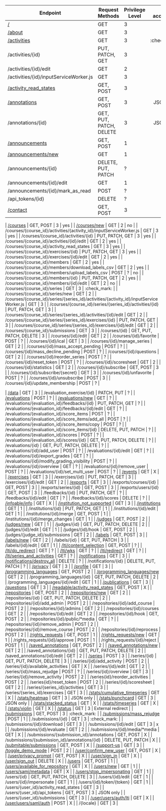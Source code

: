 <!-- <div style="display: flex;"><img src="./red_square.svg" alt="Zeus" style="margin-right: 5px"/> <img src="./orange_square.svg" alt="Staff" style="margin-right: 5px"/> <img src="./green_square.svg" alt="Student" style="margin-right: 5px"/></div> -->

| Endpoint                                                                                     | Request Methods         | Privilege Level |  API accessible   |
|----------------------------------------------------------------------------------------------|-------------------------|-----------------|:-----------------:|
| [/](https://dodona.be/)                                                                      | GET                     | 3               |                   |
| [/about](https://dodona.be/about)                                                            | GET                     | 3               |                   |
| [/activities](https://dodona.be/about)                                                       | GET                     | 3               |   :check_mark:    |
| /activities/\{id\}                                                                           | PUT, PATCH, GET         | 3               |
| /activities/\{id\}/edit                                                                      | GET                     | 2               |
| /activities/\{id\}/inputServiceWorker.js                                                     | GET                     | 3               |
| [/activity_read_states](https://dodona.be/activity_read_states)                              | GET, POST               | 3               |
| [/annotations](https://dodona.be/annotations)                                                | GET, POST               | 3               |     JSON only     |
| /annotations/\{id\}                                                                          | GET, PUT, PATCH, DELETE | 3               |     JSON only     |
| [/announcements](https://dodona.be/announcements)                                            | GET, POST               | 1               |
| [/announcements/new](https://dodona.be/announcements/new)                                    | GET                     | 1               |
| /announcements/\{id\}                                                                        | DELETE, PUT, PATCH      | ?               |
| /announcements/\{id\}/edit                                                                   | GET                     | 1               |
| /announcements/\{id\}/mark_as_read                                                           | POST                    | ?               |
| /api_tokens/\{id\}                                                                           | DELETE                  | ?               |
| [/contact](https://dodona.be/contact)                                                        | GET, POST               | 3               |



| [/courses](https://dodona.be/courses)                                                        | GET, POST               | 3               | yes |
| [/courses/new](https://dodona.be/courses/new)                                                | GET                     | 2               | no |
| /courses/\{course_id\}/activities/\{activity_id\}/inputServiceWorker.js                      | GET                     | 3               | yes |
| /courses/\{course_id\}/activities/\{id\}                                                     | PUT, PATCH, GET         | 3               | yes |
| /courses/\{course_id\}/activities/\{id\}/edit                                                | GET                     | 2               | yes |
| /courses/\{course_id\}/activity_read_states                                                  | GET                     | 3               | yes |
| /courses/\{course_id\}/exercises/\{id\}                                                      | PUT, PATCH, GET         | 3               | yes |
| /courses/\{course_id\}/exercises/\{id\}/edit                                                 | GET                     | 2               | yes |
| /courses/\{course_id\}/members                                                               | GET                     | 2               | yes |
| /courses/\{course_id\}/members/download_labels_csv                                           | GET                     | 2               | yes |
| /courses/\{course_id\}/members/upload_labels_csv                                             | POST                    | ?               | no |
| /courses/\{course_id\}/members/\{id\}                                                        | PUT, PATCH, GET         | 2               | yes |
| /courses/\{course_id\}/members/\{id\}/edit                                                   | GET                     | 2               | no |
| /courses/\{course_id\}/series                                                                | GET                     | 3               | :check_mark: |
| /courses/\{course_id\}/series/new                                                            | GET                     | 2               |
| /courses/\{course_id\}/series/\{series_id\}/activities/\{activity_id\}/inputServiceWorker.js | GET                     | 3               |
| /courses/\{course_id\}/series/\{series_id\}/activities/\{id\}                                | PUT, PATCH, GET         | 3               |
| /courses/\{course_id\}/series/\{series_id\}/activities/\{id\}/edit                           | GET                     | 2               |
| /courses/\{course_id\}/series/\{series_id\}/exercises/\{id\}                                 | PUT, PATCH, GET         | 3               |
| /courses/\{course_id\}/series/\{series_id\}/exercises/\{id\}/edit                            | GET                     | 2               |
| /courses/\{course_id\}/submissions                                                           | GET                     | 3               |
| /courses/\{id\}                                                                              | GET, PUT, PATCH, DELETE | 3               |
| /courses/\{id\}/edit                                                                         | GET                     | 2               |
| /courses/\{id\}/favorite                                                                     | POST                    | ?               |
| /courses/\{id\}/ical                                                                         | GET                     | 3               |
| /courses/\{id\}/manage_series                                                                | GET                     | 2               |
| /courses/\{id\}/mass_accept_pending                                                          | POST                    | ?               |
| /courses/\{id\}/mass_decline_pending                                                         | POST                    | ?               |
| /courses/\{id\}/questions                                                                    | GET                     | 2               |
| /courses/\{id\}/reorder_series                                                               | POST                    | ?               |
| /courses/\{id\}/reset_token                                                                  | POST                    | ?               |
| /courses/\{id\}/scoresheet                                                                   | GET                     | 2               |
| /courses/\{id\}/statistics                                                                   | GET                     | 2               |
| /courses/\{id\}/subscribe                                                                    | GET, POST               | 3               |
| /courses/\{id\}/subscribe/\{secret\}                                                         | GET                     | 3               |
| /courses/\{id\}/unfavorite                                                                   | POST                    | ?               |
| /courses/\{id\}/unsubscribe                                                                  | POST                    | 3               |
| /courses/\{id\}/update_membership                                                            | POST                    | ?               |



| [/data](https://dodona.be/data)                                                              | GET                     | 3               |
| /evaluation_exercise/\{id\}                                                                  | PATCH, PUT              | ?               |
| [/evaluations](https://dodona.be/evaluations)                                                | POST                    | ?               |
| [/evaluations/new](https://dodona.be/evaluations/new)                                        | GET                     | ?               |
| /evaluations/\{evaluation_id\}/feedbacks/\{id\}                                              | PUT, PATCH, GET         | ?               |
| /evaluations/\{evaluation_id\}/feedbacks/\{id\}/edit                                         | GET                     | ?               |
| /evaluations/\{evaluation_id\}/score_items                                                   | POST                    | ?               |
| /evaluations/\{evaluation_id\}/score_items/add_all                                           | POST                    | ?               |
| /evaluations/\{evaluation_id\}/score_items/copy                                              | POST                    | ?               |
| /evaluations/\{evaluation_id\}/score_items/\{id\}                                            | DELETE, PUT, PATCH      | ?               |
| /evaluations/\{evaluation_id\}/scores                                                        | POST                    | ?               |
| /evaluations/\{evaluation_id\}/scores/\{id\}                                                 | GET, PUT, PATCH, DELETE | ?               |
| /evaluations/\{id\}                                                                          | GET, PUT, PATCH, DELETE | ?               |
| /evaluations/\{id\}/add_user                                                                 | POST                    | ?               |
| /evaluations/\{id\}/edit                                                                     | GET                     | ?               |
| /evaluations/\{id\}/export_grades                                                            | GET                     | ?               |
| /evaluations/\{id\}/modify_grading_visibility                                                | POST                    | ?               |
| /evaluations/\{id\}/overview                                                                 | GET                     | ?               |
| /evaluations/\{id\}/remove_user                                                              | POST                    | ?               |
| /evaluations/\{id\}/set_multi_user                                                           | POST                    | ?               |
| [/events](https://dodona.be/events)                                                          | GET                     | X               |
| [/exercises](https://dodona.be/exercises)                                                    | GET                     | 3               |
| /exercises/\{id\}                                                                            | PUT, PATCH, GET         | 3               |
| /exercises/\{id\}/edit                                                                       | GET                     | 2               |
| [/exports](https://dodona.be/exports)                                                        | GET                     | 3               |
| /exports/courses/\{id\}                                                                      | GET, POST               | 3               |
| /exports/series/\{id\}                                                                       | GET, POST               | 3               |
| /exports/users/\{id\}                                                                        | GET, POST               | 3               |
| /feedbacks/\{id\}                                                                            | PUT, PATCH, GET         | ?               |
| /feedbacks/\{id\}/edit                                                                       | GET                     | ?               |
| /feedbacks/\{id\}/scores                                                                     | DELETE                  | ?               |
| [/infoable/info](https://dodona.be/infoable/info)                                            | GET                     | X               |
| [/institution_not_supported](https://dodona.be/institution_not_supported)                    | GET                     | 3               |
| [/institutions](https://dodona.be/institutions)                                              | GET                     | 1               |
| /institutions/\{id\}                                                                         | PUT, PATCH, GET         | 1               |
| /institutions/\{id\}/edit                                                                    | GET                     | 1               |
| /institutions/\{id\}/merge                                                                   | GET, POST               | 1               |
| /institutions/\{id\}/merge_changes                                                           | GET                     | 1               |
| [/judges](https://dodona.be/judges)                                                          | GET, POST               | 2               |
| [/judges/new](https://dodona.be/judges/new)                                                  | GET                     | 1               |
| /judges/\{id\}                                                                               | GET, PUT, PATCH, DELETE | 2               |
| /judges/\{id\}/edit                                                                          | GET                     | 1               |
| /judges/\{id\}/hook                                                                          | GET, POST               | 2               |
| /judges/\{judge_id\}/submissions                                                             | GET                     | 2               |
| [/labels](https://dodona.be/labels)                                                          | GET, POST               | 3               |
| [/labels/new](https://dodona.be/labels/new)                                                  | GET                     | 2               |
| /labels/\{id\}                                                                               | GET, PUT, PATCH         | 3               |
| /labels/\{id\}/edit                                                                          | GET                     | 1               |
| [/lti/content_selection](https://dodona.be/lti/content_selection)                            | GET, POST               | ?               |
| [/lti/do_redirect](https://dodona.be/lti/do_redirect)                                        | GET                     | ?               |
| [/lti/wks](https://dodona.be/lti/wks)                                                        | GET                     | ?               |
| [/lti/redirect](https://dodona.be/lti/redirect)                                              | GET                     | ?               |
| [/lti/series_and_activities](https://dodona.be/lti/series_and_activities)                    | GET                     | ?               |
| [/notifications](https://dodona.be/notifications)                                            | GET                     | 3               |
| [/notifications/destroy_all](https://dodona.be/notifications/destroy_all)                    | DELETE                  | ?               |
| /notifications/\{id\}                                                                        | DELETE, PUT, PATCH      | ?               |
| [/privacy](https://dodona.be/privacy)                                                        | GET                     | 3               |
| [/profile](https://dodona.be/profile)                                                        | GET                     | 3               |
| [/programming_languages](https://dodona.be/programming_languages)                            | GET, POST               | 2               |
| [/programming_languages/new](https://dodona.be/programming_languages/new)                    | GET                     | 2               |
| /programming_languages/\{id\}                                                                | GET, PUT, PATCH, DELETE | 2               |
| /programming_languages/\{id\}/edit                                                           | GET                     | 1               |
| [/publications](https://dodona.be/publications)                                              | GET                     | 3               |
| [/questions](https://dodona.be/questions)                                                    | GET                     | 3               |
| [/readable/activity_read_states](https://dodona.be/readable/activity_read_states)            | GET, POST               | X               |
| [/repositories](https://dodona.be/repositories)                                              | GET, POST               | 2               |
| [/repositories/new](https://dodona.be/repositories/new)                                      | GET                     | 2               |
| /repositories/\{id\}                                                                         | GET, PUT, PATCH, DELETE | 2               |
| /repositories/\{id\}/add_admin                                                               | POST                    | 2               |
| /repositories/\{id\}/add_course                                                              | POST                    | 2               |
| /repositories/\{id\}/admins                                                                  | GET                     | 2               |
| /repositories/\{id\}/courses                                                                 | GET                     | 2               |
| /repositories/\{id\}/edit                                                                    | GET                     | 2               |
| /repositories/\{id\}/hook                                                                    | GET, POST               | 2               |
| /repositories/\{id\}/public/*media                                                           | GET                     | ?               |
| /repositories/\{id\}/remove_admin                                                            | POST                    | 2               |
| /repositories/\{id\}/remove_course                                                           | POST                    | 2               |
| /repositories/\{id\}/reprocess                                                               | POST                    | 2               |
| [/rights_requests](https://dodona.be/rights_requests)                                        | GET, POST               | 1               |
| [/rights_requests/new](https://dodona.be/rights_requests/new)                                | GET                     | 1               |
| /rights_requests/\{id\}/approve                                                              | POST                    | 1               |
| /rights_requests/\{id\}/reject                                                               | POST                    | 1               |
| [/saved_annotations](https://dodona.be/saved_annotations)                                    | GET, POST               | 2               |
| [/saved_annotations/new](https://dodona.be/saved_annotations/new)                            | GET                     | 2               |
| /saved_annotations/\{id\}                                                                    | GET, PUT, PATCH, DELETE | 2               |
| /saved_annotations/\{id\}/edit                                                               | GET                     | 2               |
| [/series](https://dodona.be/series)                                                          | POST                    | 3               |
| /series/\{id\}                                                                               | GET, PUT, PATCH, DELETE | 3               |
| /series/\{id\}/add_activity                                                                  | POST                    | 2               |
| /series/\{id\}/available_activities                                                          | GET                     | X               |
| /series/\{id\}/edit                                                                          | GET                     | 2               |
| /series/\{id\}/mass_rejudge                                                                  | POST                    | ?               |
| /series/\{id\}/overview                                                                      | GET                     | 3               |
| /series/\{id\}/remove_activity                                                               | POST                    | 2               |
| /series\{id\}/reorder_activities                                                             | POST                    | 2               |
| /series\{id\}/reset_token                                                                    | POST                    | 2               |
| /series/\{id\}/scoresheet                                                                    | GET                     | 2               |
| /series/\{series_id\}/activities                                                             | GET                     | 3               |
| /series/\{series_id\}/exercises                                                              | GET                     | 3               |
| [/stats/cumulative_timeseries](https://dodona.be/stats/cumulative_timeseries)                | GET                     | X               |
| [/stats/heatmap](https://dodona.be/stats/heatmap)                                            | GET                     | 3               |     JSON only     |
| [/stats/punchcard](https://dodona.be/stats/punchcard)                                        | GET                     | 3               |     JSON only     |
| [/stats/stacked_status](https://dodona.be/stats/stacked_status)                              | GET                     | X               |
| [/stats/timeseries](https://dodona.be/stats/timeseries)                                      | GET                     | X               |
| [/stats/violin](https://dodona.be/stats/violin)                                              | GET                     | X               |
| [/status](https://dodona.be/status)                                                          | GET                     | 3               | External redirect |
| [/submissions](https://dodona.be/submissions)                                                | GET, POST               | 3               |   :check_mark:    |
| [/submissions/mass_rejudge](https://dodona.be/submissions/mass_rejudge)                      | POST                    | 1               |
| /submissions/\{id\}                                                                          | GET                     | 3               |   :check_mark:    |
| /submissions/\{id\}/download                                                                 | GET                     | 3               |
| /submissions/\{id\}/edit                                                                     | GET                     | 3               |         x         |
| /submissions/\{id\}/evaluate                                                                 | GET                     | 2               |
| /submissions/\{id\}/media/*media                                                             | GET                     | X               |
| /submissions/\{submission_id\}/annotations                                                   | GET, POST               | X               |
| /submissions/\{submission_id\}/annotations/\{id\}                                            | DELETE, PUT, PATCH      | X               |
| [/submitable/submissions](https://dodona.be/submitable/submissions)                          | GET, POST               | X               |
| [/support-us](https://dodona.be/support-us)                                                  | GET                     | 3               |
| [/toggle_demo_mode](https://dodona.be/toggle_demo_mode)                                      | POST                    | 2               |
| [/user/confirm_new_user](https://dodona.be/user/confirm_new_user)                            | GET, POST               | X               |
| [/user/privacy_prompt](https://dodona.be/user/privacy_prompt)                                | GET, POST               | X               |
| [/user/sign_in](https://dodona.be/user/sign_in)                                              | GET                     | X               |
| [/user/sign_out](https://dodona.be/user/sign_out)                                            | DELETE                  | X               |
| [/users](https://dodona.be/users)                                                            | GET, POST               | 1               |
| [/users/available_for_repository](https://dodona.be/users/available_for_repository)          | GET                     | X               |
| [/users/new](https://dodona.be/users/new)                                                    | GET                     | 1               |
| [/users/sami/metadata](https://dodona.be/users/sami/metadata)                                | GET                     | X               |
| [/users/stop_impersonating](https://dodona.be/users/stop_impersonating)                      | GET                     | 1               |
| /users/\{id\}                                                                                | GET, PUT, PATCH, DELETE | 3               |
| /users/\{id\}/edit                                                                           | GET                     | 1               |
| /users/\{id\}/impersonate                                                                    | GET                     | 1               |
| /users/\{id\}/token/\{token\}                                                                | GET                     | 1               |
| /users/\{user_id\}/activity_read_states                                                      | GET                     | 3               |
| /users/\{user_id\}/api_tokens                                                                | GET, POST               | 3               |     JSON only     |
| /users/\{user_id\}/submissions                                                               | GET                     | 3               |
| [/user/users/auth/lti](https://dodona.be/user/users/auth/lti)                                | GET                     | X               |
| [/user/users/saml/auth](https://dodona.be/user/users/saml/auth)                              | POST                    | X               |
| /\{locale\}                                                                                  | GET                     | 3               |
